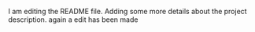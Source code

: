 I am editing the README file. Adding some more details about the project description.
again a edit has been made

